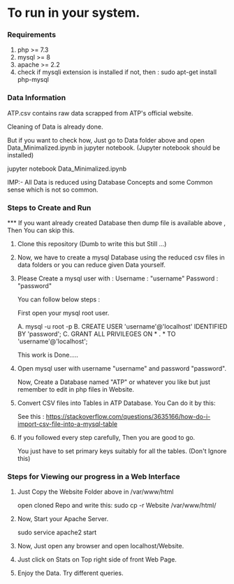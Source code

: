 # To run in your system.

### Requirements
1. php >= 7.3
2. mysql >= 8
3. apache >= 2.2
4. check if mysqli extension is installed
   if not, then :  sudo apt-get install php-mysql



### Data Information


ATP.csv contains raw data scrapped from ATP's official website.

Cleaning of Data is already done.

But if you want to check how, Just go to Data folder above and open Data_Minimalized.ipynb in jupyter notebook.
(Jupyter notebook should be installed)

jupyter notebook Data_Minimalized.ipynb

IMP:-  All Data is reduced using Database Concepts and some Common sense which is not so common.




### Steps to Create and Run   

*** If you want already created Database then dump file is available above , Then You can skip this.

1. Clone this repository (Dumb to write this but Still ...)
2. Now, we have to create a mysql Database using the reduced csv files in data folders or you can reduce given Data yourself.
3. Please Create a mysql user with : 
   Username : "username"
   Password : "password"
   
   You can follow below steps : 
   
   First open your mysql root user. 
   
   A. mysql -u root -p
   B. CREATE USER 'username'@'localhost' IDENTIFIED BY 'password';
   C. GRANT ALL PRIVILEGES ON * . * TO 'username'@'localhost';
   
   This work is Done.....
   
4. Open mysql user with username "username" and password "password".
   
   Now, Create a Database named "ATP" or whatever you like but just remember to edit in php files in Website.

5. Convert CSV files into Tables in ATP Database.
   You Can do it by this:
  
   See this : https://stackoverflow.com/questions/3635166/how-do-i-import-csv-file-into-a-mysql-table
  
6. If you followed every step carefully, Then you are good to go.

   You just have to set primary keys suitably for all the tables. (Don't Ignore this)
   
   

### Steps for Viewing our progress in a Web Interface

1. Just Copy the Website Folder above in /var/www/html
    
   open cloned Repo and write this:
   sudo cp -r Website /var/www/html/
 
 
2. Now, Start your Apache Server.
  
   sudo service apache2 start
   
   
3. Now, Just open any browser and open localhost/Website.

4. Just click on Stats on Top right side of front Web Page.

5. Enjoy the Data. Try different queries.
  


